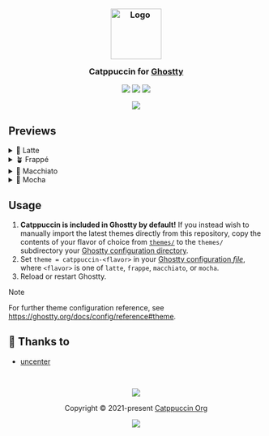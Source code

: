 <h3 align="center">
	<img src="https://raw.githubusercontent.com/catppuccin/catppuccin/main/assets/logos/exports/1544x1544_circle.png" width="100" alt="Logo"/><br/>
	<img src="https://raw.githubusercontent.com/catppuccin/catppuccin/main/assets/misc/transparent.png" height="30" width="0px"/>
	Catppuccin for <a href="https://github.com/ghostty-org">Ghostty</a>
	<img src="https://raw.githubusercontent.com/catppuccin/catppuccin/main/assets/misc/transparent.png" height="30" width="0px"/>
</h3>

<p align="center">
	<a href="https://github.com/catppuccin/ghostty/stargazers"><img src="https://img.shields.io/github/stars/catppuccin/ghostty?colorA=363a4f&colorB=b7bdf8&style=for-the-badge"></a>
	<a href="https://github.com/catppuccin/ghostty/issues"><img src="https://img.shields.io/github/issues/catppuccin/ghostty?colorA=363a4f&colorB=f5a97f&style=for-the-badge"></a>
	<a href="https://github.com/catppuccin/ghostty/contributors"><img src="https://img.shields.io/github/contributors/catppuccin/ghostty?colorA=363a4f&colorB=a6da95&style=for-the-badge"></a>
</p>

<p align="center">
	<img src="assets/preview.webp"/>
</p>

## Previews

<details>
<summary>🌻 Latte</summary>
<img src="assets/latte.webp"/>
</details>
<details>
<summary>🪴 Frappé</summary>
<img src="assets/frappe.webp"/>
</details>
<details>
<summary>🌺 Macchiato</summary>
<img src="assets/macchiato.webp"/>
</details>
<details>
<summary>🌿 Mocha</summary>
<img src="assets/mocha.webp"/>
</details>

## Usage

1. **Catppuccin is included in Ghostty by default!** If you instead wish to manually import the latest themes directly from this repository, copy the contents of your flavor of choice from [`themes/`](./themes/) to the `themes/` subdirectory your [Ghostty configuration directory](https://ghostty.org/docs/config#file-location).
3. Set `theme = catppuccin-<flavor>` in your [Ghostty configuration *file*](https://ghostty.org/docs/config#file-location), where `<flavor>` is one of `latte`, `frappe`, `macchiato`, or `mocha`.
4. Reload or restart Ghostty.

> [!NOTE]
> For further theme configuration reference, see https://ghostty.org/docs/config/reference#theme.

## 💝 Thanks to

- [uncenter](https://github.com/uncenter)

&nbsp;

<p align="center">
	<img src="https://raw.githubusercontent.com/catppuccin/catppuccin/main/assets/footers/gray0_ctp_on_line.svg?sanitize=true" />
</p>

<p align="center">
	Copyright &copy; 2021-present <a href="https://github.com/catppuccin" target="_blank">Catppuccin Org</a>
</p>

<p align="center">
	<a href="https://github.com/catppuccin/catppuccin/blob/main/LICENSE"><img src="https://img.shields.io/static/v1.svg?style=for-the-badge&label=License&message=MIT&logoColor=d9e0ee&colorA=363a4f&colorB=b7bdf8"/></a>
</p>
